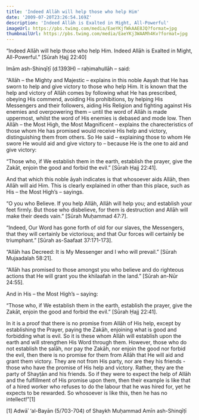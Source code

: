 ```yaml
---
title: 'Indeed Allāh will help those who help Him'
date: '2009-07-20T23:26:54.169Z'
description: 'Indeed Allāh is Exalted in Might, All-Powerful'
imageUrl: https://pbs.twimg.com/media/EaeYKjfWkAAE8JQ?format=jpg
thumbnailUrl: https://pbs.twimg.com/media/EaeYKj3WAAMh4Kv?format=jpg
---
```


“Indeed Allāh will help those who help Him. Indeed Allāh is Exalted in Might, All-Powerful.” [Sūrah Ḥajj 22:40]

Imām ash-Shinqīṭī (d.1393H) – raḥimahullāh – said:

“Allāh – the Mighty and Majestic – explains in this noble Aayah that He has sworn to help and give victory to those who help Him. It is known that the help and victory of Allāh comes by following what He has prescribed, obeying His commend, avoiding His prohibitions, by helping His Messengers and their followers, aiding His Religion and fighting against His enemies and overpowering them – until the word of Allāh is made uppermost, whilst the word of His enemies is debased and mode low. Then Allāh – the Most High, the Most Magnificent – explains the charecteristics of those whom He has promised would receive His help and victory, distinguishing them from others. So He said – explaining those to whom He swore He would aid and give victory to – because He is the one to aid and give victory:

“Those who, if We establish them in the earth, establish the prayer, give the Zakāt, enjoin the good and forbid the evil.” [Sūrah Ḥajj 22:41].

And that which this noble āyah indicates is that whosoever aids Allāh, then Allāh will aid Him. This is clearly explained in other than this place, such as His – the Most High’s – sayings.

“O you who Believe. If you help Allāh, Allāh will help you; and establish your feet firmly. But those who disbelieve, for them is destruction and Allāh will make their deeds vain.” [Sūrah Muḥammad 47:7].

“Indeed, Our Word has gone forth of old for our slaves, the Messengers, that they will certainly be victorious; and that Our forces will certainly be triumphant.” [Sūrah as-Saafaat 37:171-173].

“Allāh has Decreed: It is My Messenger and I who will prevail.” [Sūrah Mujaadalah 58:21].

“Allāh has promised to those amongst you who believe and do righteous actions that He will grant you the khilaafah in the land.” [Sūrah an-Nūr 24:55].

And in His – the Most High’s – saying:

“Those who, if We establish them in the earth, establish the prayer, give the Zakāt, enjoin the good and forbid the evil.” [Sūrah Ḥajj 22:41].

In it is a proof that there is no promise from Allāh of His help, except by establishing the Prayer, paying the Zakāh, enjoining what is good and forbidding what is evil. So it is these whom Allāh will establish upon the earth and will strengthen His Word through them. However, those who do not establish the ṣalāh, nor pay the Zakāh, nor enjoin the good nor forbid the evil, then there is no promise for them from Allāh that He will aid and grant them victory. They are not from His party, nor are they his friends -those who have the promise of His help and victory. Rather, they are the party of Shayṭān and his friends. So if they were to expect the help of Allāh and the fulfillment of His promise upon them, then their example is like that of a hired worker who refuses to do the labour that he was hired for, yet he expects to be rewarded. So whosoever is like this, then he has no intellect!”[1]

[1] Adwāʾ ‘al-Bayān (5/703-704) of Shaykh Muḥammad Amīn ash-Shinqīṭī
